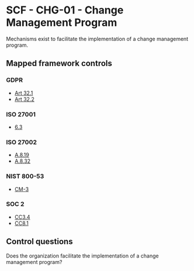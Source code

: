 # SCF - CHG-01 - Change Management Program
Mechanisms exist to facilitate the implementation of a change management program.
## Mapped framework controls
### GDPR
- [Art 32.1](../gdpr/art32.md#Article-321)
- [Art 32.2](../gdpr/art32.md#Article-322)
  
### ISO 27001
- [6.3](../iso27001/6.md#63)
  
### ISO 27002
- [A.8.19](../iso27002/a-8.md#a819)
- [A.8.32](../iso27002/a-8.md#a832)
  
### NIST 800-53
- [CM-3](../nist80053/cm-3.md)
  
### SOC 2
- [CC3.4](../soc2/cc34.md)
- [CC8.1](../soc2/cc81.md)
  
## Control questions
Does the organization facilitate the implementation of a change management program?
  